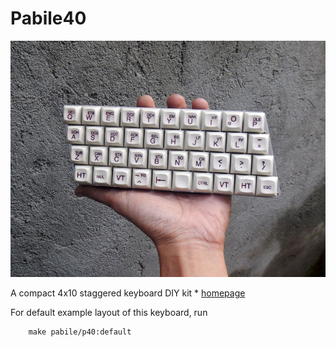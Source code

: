 # Pabile40

![prototype photo1](https://github.com/pabile/Pabile40/blob/master/_bak/web-DSCN9033.jpg)

A compact 4x10 staggered keyboard DIY kit                                                                                                                                                 * [homepage](https://pabileonline.blogspot.com/search/label/pabile40)

For default example layout of this keyboard, run

        make pabile/p40:default

